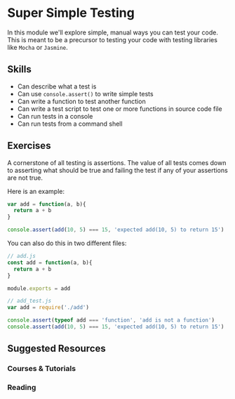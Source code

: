 # Super Simple Testing

In this module we'll explore simple, manual ways you can test your code. This is meant to be a precursor to testing your code with testing libraries like `Mocha` or `Jasmine`.

## Skills

- Can describe what a test is
- Can use `console.assert()` to write simple tests
- Can write a function to test another function
- Can write a test script to test one or more functions in source code file
- Can run tests in a console
- Can run tests from a command shell

## Exercises

A cornerstone of all testing is assertions. The value of all tests comes down
to asserting what should be true and failing the test if any of your assertions
are not true.

Here is an example:

```js
var add = function(a, b){
  return a + b
}

console.assert(add(10, 5) === 15, 'expected add(10, 5) to return 15')
```

You can also do this in two different files:

```js
// add.js
const add = function(a, b){
  return a + b
}

module.exports = add
```

```js
// add_test.js
var add = require('./add')

console.assert(typeof add === 'function', 'add is not a function')
console.assert(add(10, 5) === 15, 'expected add(10, 5) to return 15')
```

## Suggested Resources
### Courses & Tutorials
### Reading
